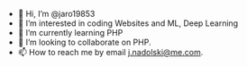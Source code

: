- 👋 Hi, I’m @jaro19853
- 👀 I’m interested in coding Websites and ML, Deep Learning
- 🌱 I’m currently learning PHP
- 💞️ I’m looking to collaborate on PHP.
- 📫 How to reach me by email j.nadolski@me.com.

<!---
jaro19853/jaro19853 is a ✨ special ✨ repository because its `README.md` (this file) appears on your GitHub profile.
You can click the Preview link to take a look at your changes.
--->
